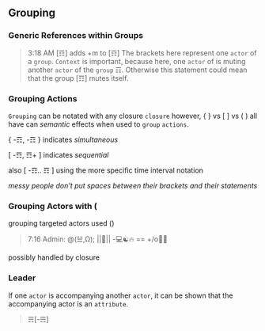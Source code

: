 ## Grouping

### Generic References within Groups
> 3:18 AM [☶] adds +m to [☶]
The brackets here represent one `actor` of a `group`.  `Context` is important, because here, one `actor` of is muting another `actor` of the `group` ☶.  Otherwise this statement could mean that the group [☶] mutes itself.

### Grouping Actions
`Grouping` can be notated with any closure `closure` however, { } vs [ ] vs ( ) all have can _semantic_ effects when used to `group` `actions`.

{ -☶, -☶ } indicates _simultaneous_

[ -☶, ☶+ ] indicates _sequential_

also [ -☶.. ☶ ] using the more specific time interval notation

*messy people don't put spaces between their brackets and their statements*

### Grouping Actors with (
  grouping targeted actors used ()
> 7:16 Admin: @(☱,Ω); ||🍝|| -💻☯🔥 == +/o🦠🦠

possibly handled by closure

### Leader
If one `actor` is accompanying another `actor`, it can be shown that the accompanying actor is an `attribute`.

> ☴[-☴]